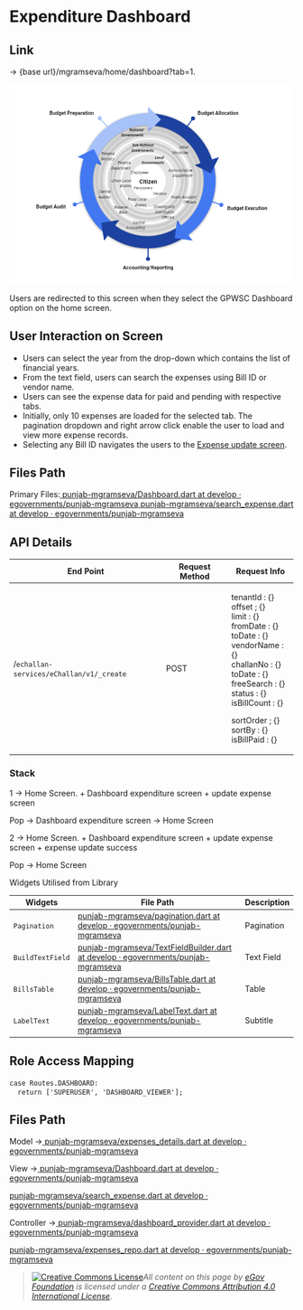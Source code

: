 # Expenditure Dashboard

## **Link**

&#x20;→ {base url}/mgramseva/home/dashboard?tab=1.

![](<../../../../../.gitbook/assets/image (92).png>)

Users are redirected to this screen when they select the GPWSC Dashboard option on the home screen.

## **User Interaction on Screen**

* Users can select the year from the drop-down which contains the list of financial years.
* From the text field, users can search the expenses using Bill ID or vendor name.
* Users can see the expense data for paid and pending with respective tabs.
* Initially, only 10 expenses are loaded for the selected tab. The pagination dropdown and right arrow click enable the user to load and view more expense records.
* Selecting any Bill ID navigates the users to the [Expense update screen](https://digit-discuss.atlassian.net/wiki/spaces/DD/pages/1927348594).

## **Files Path**

Primary Files:[ <img src="https://github.com/fluidicon.png" alt="" data-size="line">punjab-mgramseva/Dashboard.dart at develop · egovernments/punjab-mgramseva](https://github.com/egovernments/punjab-mgramseva/blob/develop/frontend/mgramseva/lib/screeens/dashboard/Dashboard.dart)[ <img src="https://github.com/fluidicon.png" alt="" data-size="line">punjab-mgramseva/search\_expense.dart at develop · egovernments/punjab-mgramseva](https://github.com/egovernments/punjab-mgramseva/blob/develop/frontend/mgramseva/lib/screeens/dashboard/search\_expense.dart)

## **API Details**

| **End Point**                            | **Request Method** | **Request Info**                                                                                                                                                                                                                                   |
| ---------------------------------------- | ------------------ | -------------------------------------------------------------------------------------------------------------------------------------------------------------------------------------------------------------------------------------------------- |
| /`echallan-services/eChallan/v1/_create` | POST               | <p>tenantId : {}<br>offset ; {}<br>limit : {}<br>fromDate : {}<br>toDate : {}<br>vendorName : {}<br>challanNo : {}<br>toDate : {}<br>freeSearch : {}<br>status : {}<br>isBillCount : {}</p><p>sortOrder ; {}<br>sortBy : {}<br>isBillPaid : {}</p> |

### **Stack**

1 → Home Screen. + Dashboard expenditure screen + update expense screen

Pop → Dashboard expenditure screen → Home Screen

2 → Home Screen. + Dashboard expenditure screen + update expense screen + expense update success

Pop → Home Screen

Widgets Utilised from Library

| **Widgets**      | **File Path**                                                                                                                                                                                                                                                                | **Description** |
| ---------------- | ---------------------------------------------------------------------------------------------------------------------------------------------------------------------------------------------------------------------------------------------------------------------------- | --------------- |
| `Pagination`     | [<img src="https://github.com/fluidicon.png" alt="" data-size="line">punjab-mgramseva/pagination.dart at develop · egovernments/punjab-mgramseva](https://github.com/egovernments/punjab-mgramseva/blob/develop/frontend/mgramseva/lib/widgets/pagination.dart)              | Pagination      |
| `BuildTextField` | [<img src="https://github.com/fluidicon.png" alt="" data-size="line">punjab-mgramseva/TextFieldBuilder.dart at develop · egovernments/punjab-mgramseva](https://github.com/egovernments/punjab-mgramseva/blob/develop/frontend/mgramseva/lib/widgets/TextFieldBuilder.dart)  | Text Field      |
| `BillsTable`     | [<img src="https://github.com/fluidicon.png" alt="" data-size="line">punjab-mgramseva/BillsTable.dart at develop · egovernments/punjab-mgramseva](https://github.com/egovernments/punjab-mgramseva/blob/develop/frontend/mgramseva/lib/components/Dashboard/BillsTable.dart) | Table           |
| `LabelText`      | [<img src="https://github.com/fluidicon.png" alt="" data-size="line">punjab-mgramseva/LabelText.dart at develop · egovernments/punjab-mgramseva](https://github.com/egovernments/punjab-mgramseva/blob/develop/frontend/mgramseva/lib/widgets/LabelText.dart)                | Subtitle        |

## **Role Access Mapping**

```
case Routes.DASHBOARD:
  return ['SUPERUSER', 'DASHBOARD_VIEWER'];
```



## **Files Path**

Model →[ <img src="https://github.com/fluidicon.png" alt="" data-size="line">punjab-mgramseva/expenses\_details.dart at develop · egovernments/punjab-mgramseva](https://github.com/egovernments/punjab-mgramseva/blob/develop/frontend/mgramseva/lib/model/expensesDetails/expenses\_details.dart)

View →[ <img src="https://github.com/fluidicon.png" alt="" data-size="line">punjab-mgramseva/Dashboard.dart at develop · egovernments/punjab-mgramseva](https://github.com/egovernments/punjab-mgramseva/blob/develop/frontend/mgramseva/lib/screeens/dashboard/Dashboard.dart)&#x20;

[ <img src="https://github.com/fluidicon.png" alt="" data-size="line">punjab-mgramseva/search\_expense.dart at develop · egovernments/punjab-mgramseva](https://github.com/egovernments/punjab-mgramseva/blob/develop/frontend/mgramseva/lib/screeens/dashboard/search\_expense.dart)

Controller →[ <img src="https://github.com/fluidicon.png" alt="" data-size="line">punjab-mgramseva/dashboard\_provider.dart at develop · egovernments/punjab-mgramseva](https://github.com/egovernments/punjab-mgramseva/blob/develop/frontend/mgramseva/lib/providers/dashboard\_provider.dart)&#x20;

[<img src="https://github.com/fluidicon.png" alt="" data-size="line">punjab-mgramseva/expenses\_repo.dart at develop · egovernments/punjab-mgramseva](https://github.com/egovernments/punjab-mgramseva/blob/develop/frontend/mgramseva/lib/repository/expenses\_repo.dart)



> [![Creative Commons License](https://i.creativecommons.org/l/by/4.0/80x15.png)_​_](http://creativecommons.org/licenses/by/4.0/)_All content on this page by_ [_eGov Foundation_](https://egov.org.in/) _is licensed under a_ [_Creative Commons Attribution 4.0 International License_](http://creativecommons.org/licenses/by/4.0/)_._
